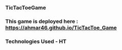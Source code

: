 ### TicTacToeGame

### This game is deployed here : https://ahmar46.github.io/TicTacToe_Game

### Technologies Used - HT
